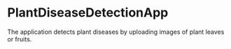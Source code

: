 # PlantDiseaseDetectionApp
The application detects plant diseases by uploading images of plant leaves or fruits.
